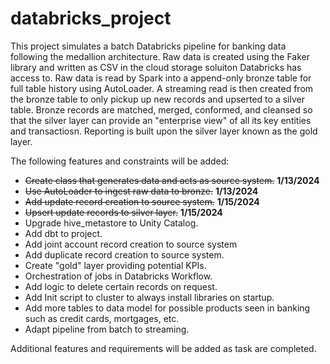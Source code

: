 # databricks_project
This project simulates a batch Databricks pipeline for banking data following the medallion architecture. Raw data is created using the Faker library and written as CSV in the cloud storage soluiton Databricks has access to. Raw data is read by Spark into a append-only bronze table for full table history using AutoLoader. A streaming read is then created from the bronze table to only pickup up new records and upserted to a silver table. Bronze records are matched, merged, conformed, and cleansed so that the silver layer can provide an "enterprise view" of all its key entities and transactiosn. Reporting is built upon the silver layer known as the gold layer.

The following features and constraints will be added:
- ~~Create class that generates data and acts as source system.~~ **1/13/2024**
- ~~Use AutoLoader to ingest raw data to bronze.~~ **1/13/2024**
- ~~Add update record creation to source system.~~ **1/15/2024**
- ~~Upsert update records to silver layer.~~ **1/15/2024**
- Upgrade hive_metastore to Unity Catalog.
- Add dbt to project.
- Add joint account record creation to source system
- Add duplicate record creation to source system.
- Create "gold" layer providing potential KPIs.
- Orchestration of jobs in Databricks Workflow.
- Add logic to delete certain records on request.
- Add Init script to cluster to always install libraries on startup.
- Add more tables to data model for possible products seen in banking such as credit cards, mortgages, etc.
- Adapt pipeline from batch to streaming.

Additional features and requirements will be added as task are completed.
